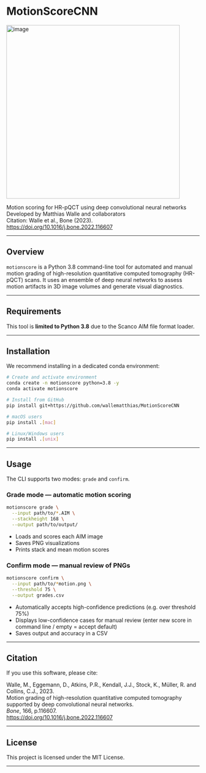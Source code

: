 # MotionScoreCNN

<img width="452" alt="image" src="https://github.com/OpenMSKImaging/MotionScoreCNN/assets/92020703/f4d8da86-4769-46b0-8eb5-dbd91b379762">

Motion scoring for HR-pQCT using deep convolutional neural networks  
Developed by Matthias Walle and collaborators  
Citation: Walle et al., Bone (2023). https://doi.org/10.1016/j.bone.2022.116607

---

## Overview

`motionscore` is a Python 3.8 command-line tool for automated and manual motion grading of high-resolution quantitative computed tomography (HR-pQCT) scans. It uses an ensemble of deep neural networks to assess motion artifacts in 3D image volumes and generate visual diagnostics.

---

## Requirements

This tool is **limited to Python 3.8** due to the Scanco AIM file format loader.

---

## Installation

We recommend installing in a dedicated conda environment:

```bash
# Create and activate environment
conda create -n motionscore python=3.8 -y
conda activate motionscore

# Install from GitHub
pip install git+https://github.com/wallematthias/MotionScoreCNN

# macOS users
pip install .[mac]

# Linux/Windows users
pip install .[unix]
```

---

## Usage

The CLI supports two modes: `grade` and `confirm`.

### Grade mode — automatic motion scoring

```bash
motionscore grade \
  --input path/to/*.AIM \
  --stackheight 168 \
  --output path/to/output/
```

- Loads and scores each AIM image
- Saves PNG visualizations
- Prints stack and mean motion scores

### Confirm mode — manual review of PNGs

```bash
motionscore confirm \
  --input path/to/*motion.png \
  --threshold 75 \
  --output grades.csv
```

- Automatically accepts high-confidence predictions (e.g. over threshold 75%)
- Displays low-confidence cases for manual review (enter new score in command line / empty = accept default)
- Saves output and accuracy in a CSV

---

## Citation

If you use this software, please cite:

Walle, M., Eggemann, D., Atkins, P.R., Kendall, J.J., Stock, K., Müller, R. and Collins, C.J., 2023.  
Motion grading of high-resolution quantitative computed tomography supported by deep convolutional neural networks.  
*Bone*, 166, p.116607.  
https://doi.org/10.1016/j.bone.2022.116607

---

## License

This project is licensed under the MIT License.

---

